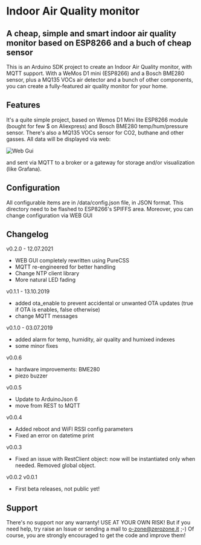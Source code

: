 # Indoor Air Quality monitor
## A cheap, simple and smart indoor air quality monitor based on ESP8266 and a buch of cheap sensor

This is an Arduino SDK project to create an Indoor Air Quality monitor, with MQTT support. With a WeMos D1 mini (ESP8266) and a Bosch BME280 sensor, plus a MQ135 VOCs air detector and a bunch of other components, you can create a fully-featured air quality monitor for your home.

## Features

It's a quite simple project, based on Wemos D1 Mini lite ESP8266 module (bought for few $ on Aliexpress) and Bosch BME280 temp/hum/pressure sensor. There's also a MQ135 VOCs sensor for CO2, buthane and other gasses. All data will be displayed via web:

![Web Gui](https://github.com/michelep/IndoorAirQualityMonitor/raw/master/assets/webgui_1.jpg)

and sent via MQTT to a broker or a gateway for storage and/or visualization (like Grafana).

## Configuration

All configurable items are in /data/config.json file, in JSON format. This directory need to be flashed to ESP8266's SPIFFS area. Moreover, you can change configuration via WEB GUI

## Changelog

v0.2.0 - 12.07.2021
- WEB GUI completely rewritten using PureCSS
- MQTT re-engineered for better handling
- Change NTP client library
- More natural LED fading

v0.1.1 - 13.10.2019
- added ota_enable to prevent accidental or unwanted OTA updates (true if OTA is enables, false otherwise)
- change MQTT messages

v0.1.0 - 03.07.2019
- added alarm for temp, humidity, air quality and humixed indexes
- some minor fixes

v0.0.6
- hardware improvements: BME280 
- piezo buzzer

v0.0.5
- Update to ArduinoJson 6
- move from REST to MQTT

v0.0.4
- Added reboot and WiFI RSSI config parameters
- Fixed an error on datetime print

v0.0.3
- Fixed an issue with RestClient object: now will be instantiated only when needed. Removed global object.

v0.0.2
v0.0.1
- First beta releases, not public yet!

## Support

There's no support nor any warranty! USE AT YOUR OWN RISK! But if you need help, try raise an Issue or sending a mail to o-zone@zerozone.it ;-) Of course, you are strongly encouraged to get the code and improve them!
